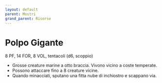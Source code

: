 ```yaml
---
layout: default
parent: Mostri
grand_parent: Risorse
---
```


# Polpo Gigante

8 PF, 14 FOR, 8 VOL, tentacoli (d6, scoppio)

- Grosse creature marine a otto braccia. Vivono vicino a coste temperate.
- Possono attaccare fino a 8 creature vicine.
- Quando minacciati, sputano una fitta nube di inchiostro e scappano via.